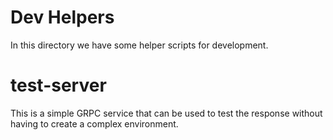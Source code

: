 # Dev Helpers

In this directory we have some helper scripts for development.

# test-server
This is a simple GRPC service that can be used to test the response without having to create a complex environment.
